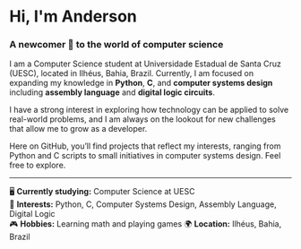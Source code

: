 # Hi, I'm Anderson

### A newcomer 🐣 to the world of computer science

I am a Computer Science student at Universidade Estadual de Santa Cruz (UESC), located in Ilhéus, Bahia, Brazil. Currently, I am focused on expanding my knowledge in **Python**, **C**, and **computer systems design** including **assembly language** and **digital logic circuits**.

I have a strong interest in exploring how technology can be applied to solve real-world problems, and I am always on the lookout for new challenges that allow me to grow as a developer.

Here on GitHub, you’ll find projects that reflect my interests, ranging from Python and C scripts to small initiatives in computer systems design. Feel free to explore.

---
🖥️ **Currently studying:** Computer Science at UESC  
🐍 **Interests:** Python, C, Computer Systems Design, Assembly Language, Digital Logic  
🎮 **Hobbies:** Learning math and playing games
🌍 **Location:** Ilhéus, Bahia, Brazil
